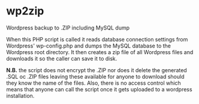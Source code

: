 # wp2zip
Wordpress backup to .ZIP including MySQL dump

When this PHP script is called it reads database connection settings from Wordpress' wp-config.php and dumps the MySQL database to the Wordpress root directory. It then creates a zip file of all Wordpress files and downloads it so the caller can save it to disk.

**N.B.** the script does not encrypt the .ZIP nor does it delete the generated .SQL oc .ZIP files leaving these available for anyone to download should they know the name of the files. Also, there is no access control which means that anyone can call the script once it gets uploaded to a wordpress installation. 
